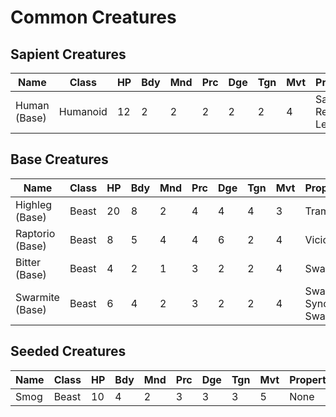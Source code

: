 # Common Creatures
## Sapient Creatures

Name | Class | HP | Bdy | Mnd | Prc | Dge | Tgn | Mvt | Properties
---- | ----- | -- | --- | --- | --- | --- | --- | --- | ----------
Human (Base) | Humanoid | 12 | 2 | 2 | 2 | 2 | 2 | 4 | Sapient, Repeat Learner

## Base Creatures

Name | Class | HP | Bdy | Mnd | Prc | Dge | Tgn | Mvt | Properties
---- | ----- | -- | --- | --- | --- | --- | --- | --- | ----------
Highleg (Base) | Beast | 20 | 8 | 2 | 4 | 4 | 4 | 3 | Trampling
Raptorio (Base) | Beast | 8 | 5 | 4 | 4 | 6 | 2 | 4 | Vicious
Bitter (Base) | Beast | 4 | 2 | 1 | 3 | 2 | 2 | 4 | Swarming
Swarmite (Base) | Beast | 6 | 4 | 2 | 3 | 2 | 2 | 4 | Swarming, Sync, Swarmite

## Seeded Creatures

Name | Class | HP | Bdy | Mnd | Prc | Dge | Tgn | Mvt | Properties
---- | ----- | -- | --- | --- | --- | --- | --- | --- | ----------
Smog | Beast | 10 | 4 | 2 | 3 | 3 | 3 | 5 | None